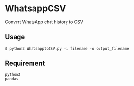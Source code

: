 # WhatsappCSV
Convert WhatsApp chat history to CSV

## Usage

```
$ python3 WhatsapptoCSV.py -i filename -o output_filename
```


## Requirement

```
python3
pandas
```
